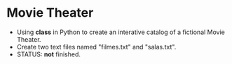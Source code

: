 # Movie Theater
- Using **class** in Python to create an interative catalog of a fictional Movie Theater.
- Create two text files named "filmes.txt" and "salas.txt".
- STATUS: **not** finished.
